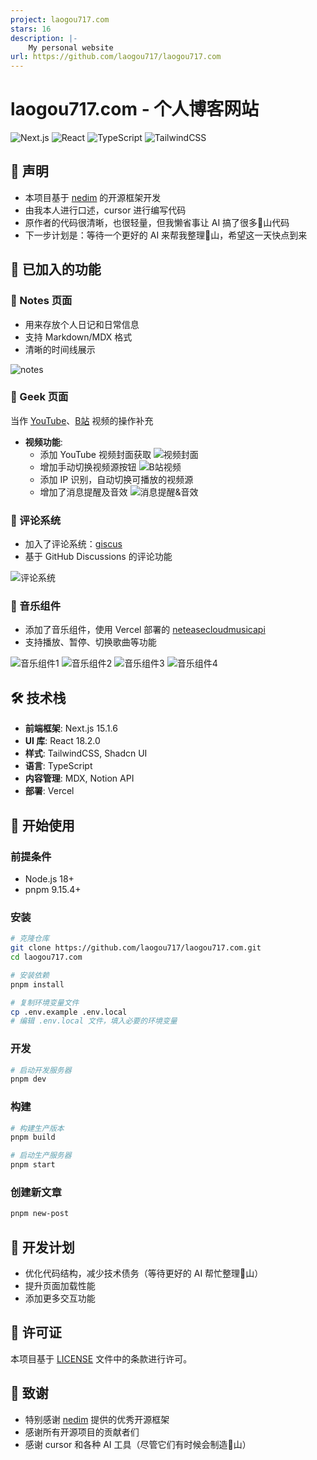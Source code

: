 ```yaml
---
project: laogou717.com
stars: 16
description: |-
    My personal website
url: https://github.com/laogou717/laogou717.com
---
```


# laogou717.com - 个人博客网站

![Next.js](https://img.shields.io/badge/Next.js-15.1.6-black)
![React](https://img.shields.io/badge/React-18.2.0-blue)
![TypeScript](https://img.shields.io/badge/TypeScript-5.3.3-blue)
![TailwindCSS](https://img.shields.io/badge/TailwindCSS-3.4.1-38B2AC)

## 📢 声明

- 本项目基于 [nedim](https://github.com/needim) 的开源框架开发
- 由我本人进行口述，cursor 进行编写代码
- 原作者的代码很清晰，也很轻量，但我懒省事让 AI 搞了很多💩山代码
- 下一步计划是：等待一个更好的 AI 来帮我整理💩山，希望这一天快点到来

## 🚀 已加入的功能

### 📝 Notes 页面
- 用来存放个人日记和日常信息
- 支持 Markdown/MDX 格式
- 清晰的时间线展示

![notes](https://github.com/user-attachments/assets/bdf7593a-7d63-46fd-af09-bb6ce093bc6a)

### 🔧 Geek 页面
当作 [YouTube](https://www.youtube.com/@shenfanlaogou)、[B站](https://space.bilibili.com/46377861) 视频的操作补充

- **视频功能**:
  - 添加 YouTube 视频封面获取
    ![视频封面](https://github.com/user-attachments/assets/0d3cf32e-76c8-49c8-a022-e11339034937)
  - 增加手动切换视频源按钮
    ![B站视频](https://github.com/user-attachments/assets/25540c1e-c76d-4dcb-bdfc-1210f3ba7cdb)
  - 添加 IP 识别，自动切换可播放的视频源
  - 增加了消息提醒及音效
    ![消息提醒&音效](https://github.com/user-attachments/assets/679ee16c-f50a-4083-b549-8a0d79b47d3b)

### 💬 评论系统
- 加入了评论系统：[giscus](https://giscus.app)
- 基于 GitHub Discussions 的评论功能

![评论系统](https://github.com/user-attachments/assets/00290592-67cb-4c73-b75d-367d42a0c6fa)

### 🎵 音乐组件
- 添加了音乐组件，使用 Vercel 部署的 [neteasecloudmusicapi](https://gitlab.com/Binaryify/neteasecloudmusicapi)
- 支持播放、暂停、切换歌曲等功能

![音乐组件1](https://github.com/user-attachments/assets/bdf0795d-af98-45be-ac30-75172a98d430) ![音乐组件2](https://github.com/user-attachments/assets/052bfdc3-5e9b-4a7c-b8a6-5b99fcd4697a)
![音乐组件3](https://github.com/user-attachments/assets/d3cc1c72-3a3c-44df-a591-a90e0e152e1f) ![音乐组件4](https://github.com/user-attachments/assets/55a96341-11eb-4d2e-bab1-5a00e18bda60)

## 🛠️ 技术栈

- **前端框架**: Next.js 15.1.6
- **UI 库**: React 18.2.0
- **样式**: TailwindCSS, Shadcn UI
- **语言**: TypeScript
- **内容管理**: MDX, Notion API
- **部署**: Vercel

## 🚦 开始使用

### 前提条件
- Node.js 18+
- pnpm 9.15.4+

### 安装
```bash
# 克隆仓库
git clone https://github.com/laogou717/laogou717.com.git
cd laogou717.com

# 安装依赖
pnpm install

# 复制环境变量文件
cp .env.example .env.local
# 编辑 .env.local 文件，填入必要的环境变量
```

### 开发
```bash
# 启动开发服务器
pnpm dev
```

### 构建
```bash
# 构建生产版本
pnpm build

# 启动生产服务器
pnpm start
```

### 创建新文章
```bash
pnpm new-post
```

## 📝 开发计划
- 优化代码结构，减少技术债务（等待更好的 AI 帮忙整理💩山）
- 提升页面加载性能
- 添加更多交互功能

## 📄 许可证
本项目基于 [LICENSE](./LICENSE) 文件中的条款进行许可。

## 🙏 致谢
- 特别感谢 [nedim](https://github.com/needim) 提供的优秀开源框架
- 感谢所有开源项目的贡献者们
- 感谢 cursor 和各种 AI 工具（尽管它们有时候会制造💩山）

  

